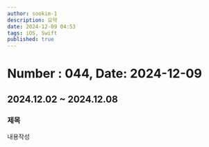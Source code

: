 ```yaml
---
author: sookim-1
description: 요약
date: 2024-12-09 04:53
tags: iOS, Swift
published: true
---
```

# Number : 044, Date: 2024-12-09
## 2024.12.02 ~ 2024.12.08
### 제목
내용작성
